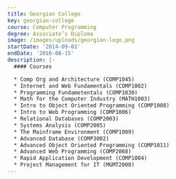 ```yaml
---
title: Georgian College
key: georgian-college
course: Computer Programming
degree: Associate’s Diploma
image: /images/uploads/georgian-logo.png
startDate: '2014-09-01'
endDate: '2016-08-15'
description: |-
  #### Courses

  * Comp Org and Architecture (COMP1045) 
  * Internet and Web Fundamentals (COMP1002) 
  * Programming Fundametentals (COMP1030) 
  * Math for the Computer Industry (MATH1003) 
  * Intro to Object Oriented Programming (COMP1008) 
  * Intro to Web Programming (COMP1006) 
  * Relational Databases (COMP2003) 
  * Systems Analysis (COMP2005) 
  * The Mainframe Environment (COMP1009) 
  * Advanced Database (COMP3002) 
  * Advanced Object Oriented Programming (COMP1011) 
  * Advanced Web Programming (COMP2068) 
  * Rapid Application Development (COMP1004) 
  * Project Management for IT (MGMT2008)
---
```


